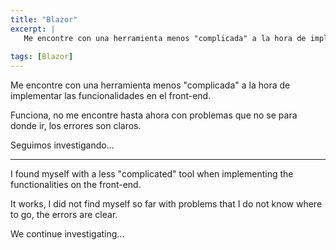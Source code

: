 ```yaml
---
title: "Blazor"
excerpt: |
   Me encontre con una herramienta menos "complicada" a la hora de implementar las funcionalidades en el front-end.  Funciona, no me encontre hasta ahora con problemas que no se para donde ir, los errores son claros.
 
tags: [Blazor]
---
```


Me encontre con una herramienta menos "complicada" a la hora de implementar las funcionalidades en el front-end.  

Funciona, no me encontre hasta ahora con problemas que no se para donde ir, los errores son claros.

Seguimos investigando...


---

I found myself with a less "complicated" tool when implementing the functionalities on the front-end.  

It works, I did not find myself so far with problems that I do not know where to go, the errors are clear.

We continue investigating...